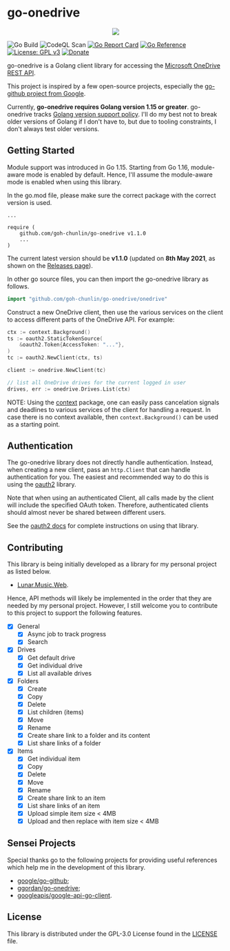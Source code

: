 # go-onedrive

<div align="center">
    <img src="https://gclstorage.blob.core.windows.net/images/go-onedrive-banner.png" />
</div>

![Go Build](https://github.com/goh-chunlin/go-onedrive/workflows/Go%20Build/badge.svg?branch=main)
![CodeQL Scan](https://github.com/goh-chunlin/go-onedrive/workflows/CodeQL%20Scan/badge.svg?branch=main)
[![Go Report Card](https://goreportcard.com/badge/github.com/goh-chunlin/go-onedrive)](https://goreportcard.com/report/github.com/goh-chunlin/go-onedrive)
[![Go Reference](https://pkg.go.dev/badge/github.com/goh-chunlin/go-onedrive.svg)](https://pkg.go.dev/github.com/goh-chunlin/go-onedrive)
[![License: GPL v3](https://img.shields.io/badge/License-GPLv3-blue.svg)](https://www.gnu.org/licenses/gpl-3.0)
[![Donate](https://img.shields.io/badge/$-donate-ff69b4.svg)](https://www.buymeacoffee.com/chunlin)

go-onedrive is a Golang client library for accessing the [Microsoft OneDrive REST API](https://docs.microsoft.com/en-us/onedrive/developer/rest-api/?view=odsp-graph-online).

This project is inspired by a few open-source projects, especially the [go-github project from Google](https://github.com/google/go-github).

Currently, **go-onedrive requires Golang version 1.15 or greater**.  go-onedrive tracks [Golang version support policy](https://golang.org/doc/devel/release.html#policy). I'll do my best not to break older versions of Golang if I don't have to, but due to tooling constraints, I don't always test older versions.

## Getting Started ##

Module support was introduced in Go 1.15. Starting from Go 1.16, module-aware mode is enabled by default. Hence, I'll assume the module-aware mode is enabled when using this library.

In the go.mod file, please make sure the correct package with the correct version is used.

```
...

require (
	github.com/goh-chunlin/go-onedrive v1.1.0
	...
)
```

The current latest version should be **v1.1.0** (updated on **8th May 2021**, as shown on the [Releases page](https://github.com/goh-chunlin/go-onedrive/releases)).

In other go source files, you can then import the go-onedrive library as follows.
```go
import "github.com/goh-chunlin/go-onedrive/onedrive"
```

Construct a new OneDrive client, then use the various services on the client to access different parts of the OneDrive API. For example:

```go
ctx := context.Background()
ts := oauth2.StaticTokenSource(
	&oauth2.Token{AccessToken: "..."},
)
tc := oauth2.NewClient(ctx, ts)

client := onedrive.NewClient(tc)

// list all OneDrive drives for the current logged in user
drives, err := onedrive.Drives.List(ctx)
```

NOTE: Using the [context](https://godoc.org/context) package, one can easily pass cancelation signals and deadlines to various services of the client for handling a request. In case there is no context available, then `context.Background()` can be used as a starting point.

## Authentication ##

The go-onedrive library does not directly handle authentication. Instead, when creating a new client, pass an `http.Client` that can handle authentication for you. The easiest and recommended way to do this is using the [oauth2](https://github.com/golang/oauth2)
library.

Note that when using an authenticated Client, all calls made by the client will
include the specified OAuth token. Therefore, authenticated clients should
almost never be shared between different users.

See the [oauth2 docs](https://godoc.org/golang.org/x/oauth2) for complete instructions on using that library.

## Contributing ##

This library is being initially developed as a library for my personal project as listed below.
- [Lunar.Music.Web](https://github.com/goh-chunlin/Lunar.Music.Web).

Hence, API methods will likely be implemented in the order that they are needed by my personal project. However, I still welcome you to contribute to this project to support the following features.

- [x] General
	- [x] Async job to track progress
    - [x] Search
- [x] Drives
	- [x] Get default drive
	- [x] Get individual drive
	- [x] List all available drives
- [x] Folders
    - [x] Create
	- [x] Copy
	- [x] Delete
	- [x] List children (items)
    - [x] Move
    - [x] Rename
	- [x] Create share link to a folder and its content
	- [x] List share links of a folder
- [x] Items
	- [x] Get individual item	
	- [x] Copy
	- [x] Delete
    - [x] Move
    - [x] Rename	
	- [x] Create share link to an item
	- [x] List share links of an item
    - [x] Upload simple item size < 4MB
    - [x] Upload and then replace with item size < 4MB

## Sensei Projects ##

Special thanks go to the following projects for providing useful references which help me in the development of this library.
- [google/go-github](https://github.com/google/go-github);
- [ggordan/go-onedrive](https://github.com/ggordan/go-onedrive);
- [googleapis/google-api-go-client](https://github.com/googleapis/google-api-go-client).

## License ##

This library is distributed under the GPL-3.0 License found in the [LICENSE](./LICENSE) file.
